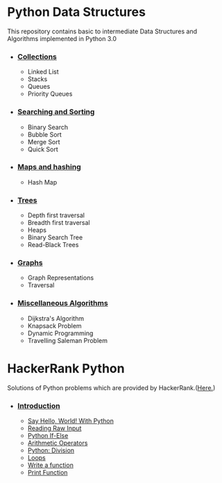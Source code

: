 # Python Data Structures

This repository contains basic to intermediate Data Structures and Algorithms implemented in Python 3.0

- ### [Collections](https://github.com/ammalik221/Python-Data-Structures/tree/master/Collections)
  - Linked List
  - Stacks
  - Queues
  - Priority Queues

- ### [Searching and Sorting](https://github.com/ammalik221/Python-Data-Structures/tree/master/Searching_and_Sorting)
  - Binary Search
  - Bubble Sort
  - Merge Sort
  - Quick Sort

- ### [Maps and hashing](https://github.com/ammalik221/Python-Data-Structures/tree/master/Maps_and_Hashing)
  - Hash Map

- ### [Trees](https://github.com/ammalik221/Python-Data-Structures/tree/master/Trees)
  - Depth first traversal
  - Breadth first traversal
  - Heaps
  - Binary Search Tree
  - Read-Black Trees

- ### [Graphs](https://github.com/ammalik221/Python-Data-Structures/tree/master/Graphs)
  - Graph Representations
  - Traversal
  
- ### [Miscellaneous Algorithms](https://github.com/ammalik221/Python-Data-Structures/tree/master/Miscellaneous)
  - Dijkstra's Algorithm
  - Knapsack Problem
  - Dynamic Programming
  - Travelling Saleman Problem
  
  
# HackerRank Python

Solutions of Python problems which are provided by HackerRank.([Here.]())
  
  - ### [Introduction]()
    - [Say Hello, World! With Python](Introduction/SayHelloWorldWithPython.py)
    - [Reading Raw Input](Introduction/ReadingRawInput.py)
    - [Python If-Else](Introduction/PythonIfElse.py)
    - [Arithmetic Operators](Introduction/ArithmeticOperators.py)
    - [Python: Division](Introduction/PythonDivision.py)
    - [Loops](Introduction/Loops.py)
    - [Write a function](Introduction/Writeafunction.py)
    - [Print Function](Introduction/PrintFunction.py)

